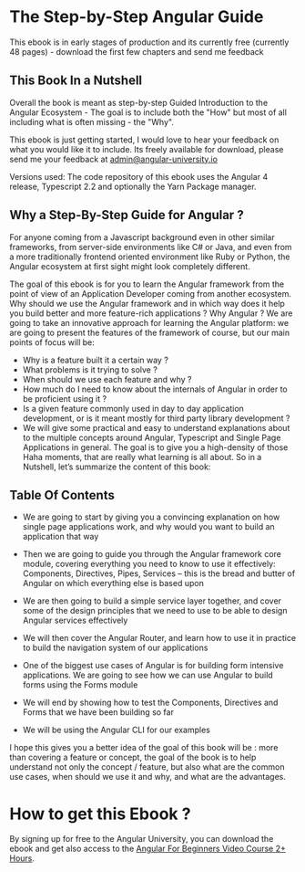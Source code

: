# The Step-by-Step Angular Guide
This ebook is in early stages of production and its currently free (currently 48 pages) - download the first few chapters and send me feedback

## This Book In a Nutshell
Overall the book is meant as step-by-step Guided Introduction to the Angular Ecosystem - The goal is to include both the "How" but most of all including what is often missing - the "Why".

This ebook is just getting started, I would love to hear your feedback on what you would like it to include. Its freely available for download, please send me your feedback at admin@angular-university.io

Versions used: The code repository of this ebook uses the Angular 4 release, Typescript 2.2 and optionally the Yarn Package manager.

## Why a Step-By-Step Guide for Angular ?
For anyone coming from a Javascript background even in other similar frameworks, from server-side environments like C# or Java, and even from a more traditionally frontend oriented environment like Ruby or Python, the Angular ecosystem at first sight might look completely different.

The goal of this ebook is for you to learn the Angular framework from the point of view of an Application Developer coming from another ecosystem. Why should we use the Angular framework and in which way does it help you build better and more feature-rich applications ? Why Angular ? We are going to take an innovative approach for learning the Angular platform: we are going to present the features of the framework of course, but our main points of focus will be:

- Why is a feature built it a certain way ?
- What problems is it trying to solve ?
- When should we use each feature and why ?
- How much do I need to know about the internals of Angular in order to be proficient using it ?
- Is a given feature commonly used in day to day application development, or is it meant mostly for third party library development ?
- We will give some practical and easy to understand explanations about to the multiple concepts around Angular, Typescript and Single Page Applications in general. The goal is to give you a high-density of those Haha moments, that are really what learning is all about. So in a Nutshell, let’s summarize the content of this book:

## Table Of Contents

- We are going to start by giving you a convincing explanation on how single page applications work, and why would you want to build an application that way

- Then we are going to guide you through the Angular framework core module, covering everything you need to know to use it effectively: Components, Directives, Pipes, Services – this is the bread and butter of Angular on which everything else is based upon
- We are then going to build a simple service layer together, and cover some of the design principles that we need to use to be able to design Angular services effectively
- We will then cover the Angular Router, and learn how to use it in practice to build the navigation system of our applications
- One of the biggest use cases of Angular is for building form intensive applications. We are going to see how we can use Angular to build forms using the Forms module
- We will end by showing how to test the Components, Directives and Forms that we have been building so far
- We will be using the Angular CLI for our examples

I hope this gives you a better idea of the goal of this book will be : more than covering a feature or concept, the goal of the book is to help understand not only the concept / feature, but also what are the common use cases, when should we use it and why, and what are the advantages.

# How to get this Ebook ?
By signing up for free to the Angular University, you can download the ebook and get also access to the [Angular For Beginners Video Course 2+ Hours](https://angular-university.io/course/getting-started-with-angular2).




